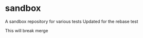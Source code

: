 # sandbox

A sandbox repository for various tests
Updated for the rebase test

This will break merge
